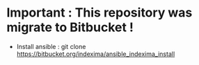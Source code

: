 # Important : This repository was migrate to Bitbucket ! 
* Install ansible : git clone https://bitbucket.org/indexima/ansible_indexima_install
